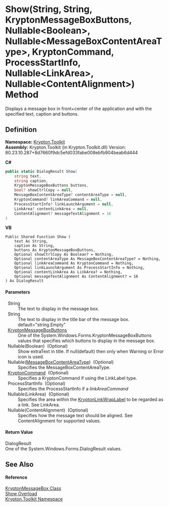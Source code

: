 # Show(String, String, KryptonMessageBoxButtons, Nullable&lt;Boolean&gt;, Nullable&lt;MessageBoxContentAreaType&gt;, KryptonCommand, ProcessStartInfo, Nullable&lt;LinkArea&gt;, Nullable&lt;ContentAlignment&gt;) Method


Displays a message box in front+center of the application and with the specified text, caption and buttons.



## Definition
**Namespace:** <a href="79d2eac2-21f4-54ff-7552-b20c33c30600.md">Krypton.Toolkit</a>  
**Assembly:** Krypton.Toolkit (in Krypton.Toolkit.dll) Version: 80.23.10.287+8d7660f9dc5efd033fabe008ebfb904beab6d444

**C#**
``` C#
public static DialogResult Show(
	string text,
	string caption,
	KryptonMessageBoxButtons buttons,
	bool? showCtrlCopy = null,
	MessageBoxContentAreaType? contentAreaType = null,
	KryptonCommand? linkAreaCommand = null,
	ProcessStartInfo? linkLaunchArgument = null,
	LinkArea? contentLinkArea = null,
	ContentAlignment? messageTextAlignment = 16
)
```
**VB**
``` VB
Public Shared Function Show ( 
	text As String,
	caption As String,
	buttons As KryptonMessageBoxButtons,
	Optional showCtrlCopy As Boolean? = Nothing,
	Optional contentAreaType As MessageBoxContentAreaType? = Nothing,
	Optional linkAreaCommand As KryptonCommand = Nothing,
	Optional linkLaunchArgument As ProcessStartInfo = Nothing,
	Optional contentLinkArea As LinkArea? = Nothing,
	Optional messageTextAlignment As ContentAlignment? = 16
) As DialogResult
```



#### Parameters
<dl><dt>  String</dt><dd>The text to display in the message box.</dd><dt>  String</dt><dd>The text to display in the title bar of the message box. default="string.Empty"</dd><dt>  <a href="fb4b002a-36d8-4021-2af1-15c5951eb49d.md">KryptonMessageBoxButtons</a></dt><dd>One of the System.Windows.Forms.KryptonMessageBoxButtons values that specifies which buttons to display in the message box.</dd><dt>  Nullable(Boolean)  (Optional)</dt><dd>Show extraText in title. If null(default) then only when Warning or Error icon is used.</dd><dt>  Nullable(<a href="b2a29b58-2a96-87a9-9557-4ba0f4846987.md">MessageBoxContentAreaType</a>)  (Optional)</dt><dd>Specifies the MessageBoxContentAreaType.</dd><dt>  <a href="405c9190-9a07-407c-9d40-1510447ccef6.md">KryptonCommand</a>  (Optional)</dt><dd>Specifies a KryptonCommand if using the LinkLabel type.</dd><dt>  ProcessStartInfo  (Optional)</dt><dd>Specifies the ProcessStartInfo if a <em>linkAreaCommand</em></dd><dt>  Nullable(LinkArea)  (Optional)</dt><dd>Specifies the area within the <a href="4658dacc-0d47-1844-78c6-3bbeca5c9472.md">KryptonLinkWrapLabel</a> to be regarded as a link. See LinkArea.</dd><dt>  Nullable(ContentAlignment)  (Optional)</dt><dd>Specifies how the message text should be aligned. See ContentAlignment for supported values.</dd></dl>

#### Return Value
DialogResult  
One of the System.Windows.Forms.DialogResult values.

## See Also


#### Reference
<a href="91445eb1-464a-49a5-e559-d80646463d44.md">KryptonMessageBox Class</a>  
<a href="1653c5e3-01a9-8a7c-ce51-86ca8589cd37.md">Show Overload</a>  
<a href="79d2eac2-21f4-54ff-7552-b20c33c30600.md">Krypton.Toolkit Namespace</a>  

